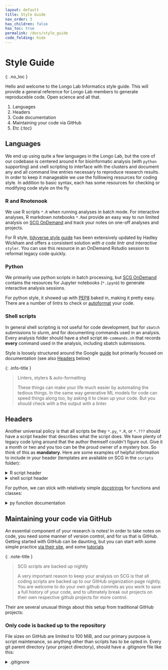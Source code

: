 ```yaml
---
layout: default
title: Style Guide
nav_order: 3
has_children: false
has_toc: true
permalink: /docs/style_guide
code_folding: hide
---
```


# Style Guide 
{: .no_toc }

Hello and welcome to the Longo Lab Informatics style guide. This will provide a general reference for Longo Lab members to generate reproduceble code. Open science and all that.

1. Languages
2. Headers
3. Code documentation
4. Maintaining your code via GitHub
5. Etc
{:toc}

## Languages
We end up using quite a few languages in the Longo Lab, but the core of our codebase is centered around `R` for bioinformatic analysis (with `python` supporting) and `sh`ell scripting to interface with the clusters and document any and all command line entries necessary to reproduce research results. In order to keep it manageable we use the folllowing resources for coding style. In addition to basic syntax, each has some resources for checking or modifying code style on the fly

### R and Rnotenook
We use R scripts `*.R` when running analyses in batch mode. For interactive analyses, R markdown notebooks `*.Rmd` provide an easy way to run limited analysis on [SCG OnDemand](https://ondemand.scg.stanford.edu/) and track your notes on one-off analyses and projects.

For R style, [tidyverse style guide](https://style.tidyverse.org/index.html) has been extensively updated by Hadley Wickham and offers a consistent solution *with a code lintr and interactive* `styler`. You can use this resource in an OnDemand Rstudio session to reformat legacy code quickly.

### Python
We primarily use python scripts in batch processing, but [SCG OnDemand](https://ondemand.scg.stanford.edu/) contains the resources for Jupyter notebooks (`*.ipynb`) to generate interactive analysis sessions.
 
For python style, it showed up with [PEP8](https://peps.python.org/pep-0008) baked in, making it pretty easy. There are a number of lintrs to check or [autoformat](https://docs.python-guide.org/writing/style/#auto-formatting) your code.

### Shell scripts
In general shell scripting is not useful for code development, but for `sbatch` submissions to slurm, and for documenting commands used in an analysis. Every analysis folder should have a shell script `00-commands.sh` that records **every** command used in the analysis, including sbatch submissions.

Style is loosely structured around the Google [guide](https://google.github.io/styleguide/shellguide.html) but primarily focused on documentation (see also [Headers](/docs/style_guide#headers) below) 

{: .info-title }
> Linters, stylers & auto-formatting
> 
> These things can make your life much easier by automating the tedious things. In the same way generative ML models for code can speed things along too, by asking it to clean up your code. But you should check with a the output with a linter.


## Headers
Another universal policy is that all scripts be they `*.py`, `*.R`, or `*.???` should have a script header that describes what the script does. We have plenty of legacy code lying around that the author themself couldn't figure out. Give it a month or two and you too can be the proud owner of a mystery box. So think of this as **mandatory**. Here are some examples of helpful information to include in your header (templates are available on SCG in the `scripts` folder): 

<details markdown=1>
  <summary>R script header</summary>
```r
#!/usr/bin/env Rscript
#' ---------------------------
#'
#' Script name: 12_sc_wkflow_subclass_de.R
#'
#' Version: 0.1.0
#'
#' Purpose of script: Performing differential expression after integration
#'
#' Author: Robert R Butler III
#'
#' Date Created: 2022-08-29
#'
#' Copyright (c) 2022
#' Email: rrbutler@stanford.edu
#'
#' ---------------------------
#'
#' Notes:
#'
#'   This version introduces a breaking change, shifting date prefixes to round
#'   numbers
#'
#'   Usage:
#'     sbatch -J MG --mem=50G -c 8 -t 01:00:00 -p interactive \
#'       -o %x/%A_sc_wkflow_subclass_de_%x.log \
#'       --wrap "ml R/4.0; Rscript 12_sc_wkflow_subclass_de.R MG R6"
#'
#'   or interactive session:
#'     sdev -m 50 -c 8 -t 01:00:00 -p interactive
#'
#' ---------------------------

#' load up the packages we will need:  (uncomment as required)

library(Seurat)
library(future.apply)
library(patchwork)
library(ggplot2)
library(ggrepel)
library(ggpubr)
library(data.table)
library(stringr)
library(Cairo)
library(dplyr)
library(RColorBrewer)

#' ---------------------------
```
</details>

<details markdown=1>
  <summary>py script header</summary>
```py
#!/usr/bin/env python
#!interpreter [optional-arg]
# -*- coding: utf-8 -*-

"""
Pipeline for generating a gene-set analysis using MAGMA a set of gene lists.
Runs with a range of annotation windows surrounding the gene, and can
incorporate gene-set covariate files as defined by magma
"""

# Futures
from __future__ import print_function
# […]

# Built-in/Generic Imports
import os
import sys
# […]

# Libs
import logging
import argparse
import datetime
import subprocess as sp
# […]

# Own modules
# […]

# global variables
__author__ = 'Robert R Butler III, William A. Johnson'
__copyright__ = 'Copyright 2023, Longo Lab'
__version__ = '0.0.12'
__maintainer__ = 'Robert R Butler III'
__email__ = 'rrbutler@stanford.edu'
```
</details>

<details markdown=1>
  <summary>shell script header</summary>
```sh
#!/usr/bin/env bash

###################################################################
#Script Name  : 01-magma_command_curated.sh 
#Description  : Runs magma on PREDICT-HD set using 0kb window
#Usage        : sbatch 01-magma_command_curated.sh
#Author       : Robert R Butler III
#Date Created : 2023-08-11
#Email        : rrbutler@stanford.edu
#Copyright (c) 2023
###################################################################
```
</details>


## Code documentation
In addition to headers, code should also be well commented in the manner of each respective language. In particular, function documentation is a must. To support eventual utilization of functions across multiple scripts, follow the annotation [guidelines](https://roxygen2.r-lib.org/articles/rd.html) for `Roxygen2` package building in R (also see R style guide above):

<details markdown=1>
  <summary>R function documentation</summary>
```r
# Define functions --------------------

#' For a given column of common names, replace them with ensembl gene ids.
#' Includes a filter for autosomal genes that are not pseudo or small RNAs.
#'
#' @param dt Data table to replace names
#' @param colname Name of the column containing gene symbols
#' @param keep.symbols Boolean, retain the symbols column?
#'
#' @return dt with a GENE column
convert_gene_symbol <- function(dt, colname, keep.symbols = FALSE) {
...
```
</details>


For python, we can stick with relatively simple [docstrings](https://realpython.com/documenting-python-code/#docstring-types) for functions and classes:

<details markdown=1>
  <summary>py function documentation</summary>
```py
def get_spreadsheet_cols(file_loc, print_cols=False):
    """Gets and prints the spreadsheet's header columns

    Parameters
    ----------
    file_loc : str
        The file location of the spreadsheet
    print_cols : bool, optional
        A flag used to print the columns to the console (default is
        False)

    Returns
    -------
    list
        a list of strings used that are the header columns
    """

    file_data = pd.read_excel(file_loc)
    ...
```
</details>


<details markdown=1>
  <summary>py class documentation</summary>
```py
class Animal:
    """
    A class used to represent an Animal

    ...

    Attributes
    ----------
    says_str : str
        a formatted string to print out what the animal says
    name : str
        the name of the animal
    sound : str
        the sound that the animal makes
    num_legs : int
        the number of legs the animal has (default 4)

    Methods
    -------
    says(sound=None)
        Prints the animals name and what sound it makes
    """

    says_str = "A {name} says {sound}"
```
</details>


## Maintaining your code via GitHub
An essential component of your research is notes! In order to take notes on code, you need some manner of version control, and for us that is GitHub. Getting started with GitHub can be daunting, but you can start with some simple practice [via their site](https://docs.github.com/en/get-started), and some [tutorials](https://rogerdudler.github.io/git-guide)

{: .note-title }
> SCG scripts are backed up nightly
> 
> A very important reason to keep your analysis on SCG is that all coding scripts are backed up to our GitHub organization page nightly. You are welcome to do your own github commits as you work to save a full history of your code, and to ultimately break out projects on their own respective github projects for more control.

Their are several unusual things about this setup from traditional GitHub projects:
### Only code is backed up to the repository

File sizes on GitHub are limited to 100 MiB, and our primary purpose is script maintenance, so anything other than scripts has to be opted in. Every git parent directory (your project directory), should have a .gitignore file like this:

<details markdown=1>
  <summary>.gitignore</summary>
```sh
# Ignore everything
*

# But not these files...
!*.sh
!*.pl
!*.py
!*.R
!*.Rmd
!*.ipynb
!*.md
!README.md
!.gitignore
!celltype-gene-database.xlsx
!overall.name_schema.txt
# etc...

# ...even if they are in subdirectories
!*/
.Rproj.user

# But do ignore these files...
deploy.R
```
</details>

Note that `celltype-gene-database.xlsx` and `overall.name_schema.txt` are special files that have been opted into backup in this folder, and `deploy.R` has been opted out of backups (see [for this reason](https://github.com/Longo-Lab/de_dashboards#deploying-to-shinyappsio)).


### Code is backed up to the `main` branch
Traditionally, commits should not be made to the `main` branch in GitHub. However, the cluster is a shared resource, which will have multiple users working in the same filesystem. If they were trying to each work on a different branches in the same location they would collide. So, an imperfect solution to be sure, but necessary.


### Strategies to follow for effective project control
These are a couple of things to keep your GitHub on the rails: 

#### Break out your own project
The instructions for doing so are [here](https://github.com/Longo-Lab/scg_backup#split-existing-subdirectory-into-separate-repository). You can add it to the nightly backup (by contacting the Senior Research Scientist) or not, but once broken out it is much easier to branch and develop at your own pace.

#### Version control
[Semantic versioning](https://semver.org/) is softly included in each of the script headers above. Use it to gain control of the versions of your scripts on GitHub. We are perpetually stuck in development, so if you ever advance to `v1.0.0`, that will be quite a feat.

#### Tie your commits to issues and projects
When you make a commit, you can tie it to issues by mentioning their `issue #` in the git commit message. It should then go without saying you always add a meaningful commit message to your commits. Also, you can and should link those repository issues to a respective project. If you forget, you can comment on the desired issue with the git-commit-id (e.g. `356b039`).

{: .note-title }
> Note
> 
> Not only can you say, `updated #3`, you can instantly [manage](https://docs.github.com/en/get-started/writing-on-github/working-with-advanced-formatting/using-keywords-in-issues-and-pull-requests) issues and pull requests by `git commit -m "Closed #5"`

#### USE PROJECTS!
Having a plan and keeping track of it helps a great deal once you have multiple branches, multiple issues, multiple pull requests. See [Project Management](/docs/lab_policies#project-management)


## Etc
For any additional issues that do arise, don't forget to ask for help! troubleshooting is the name of the game in bioinfomatics.

























